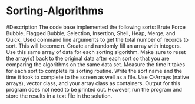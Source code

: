 # Sorting-Algorithms
#Description
The code base implemented the following sorts: Brute Force Bubble, Flagged Bubble, Selection, Insertion, Shell, Heap, Merge, and Quick.
Used command line arguments to get the total number of records to sort. This will become n.
Create and randomly fill an array with integers. Use this same array of data for each sorting algorithm. Make sure to reset the array(s) back to the original data after each sort so that you are comparing the algorithms on the same data set.
Measure the time it takes for each sort to complete its sorting routine. Write the sort name and the time it took to complete to the screen as well as a file.
Use C-Arrays (native arrays), vector class, and your array class as containers.
Output for this program does not need to be printed out. However, run the program and store the results in a text file in the solution.
